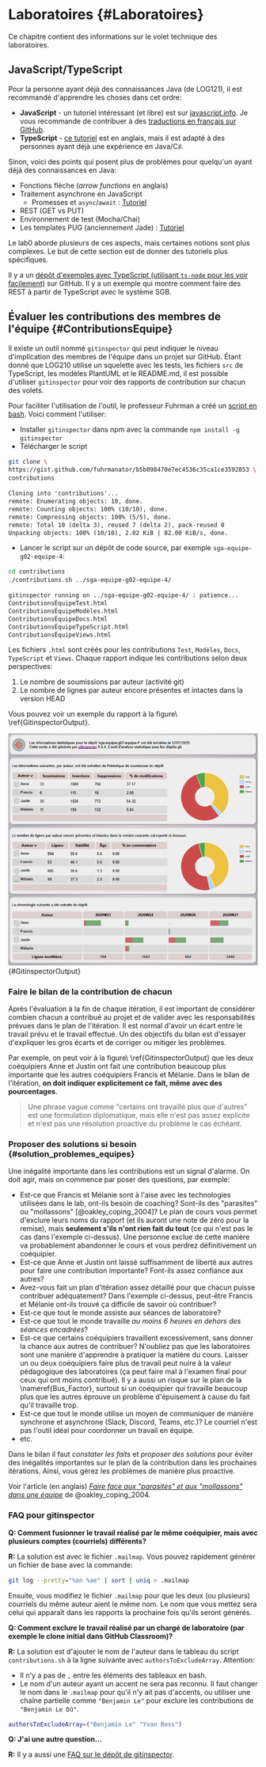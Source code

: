 
# Laboratoires {#Laboratoires}

Ce chapitre contient des informations sur le volet technique des laboratoires.

## JavaScript/TypeScript

Pour la personne ayant déjà des connaissances Java (de LOG121), il est recommandé d'apprendre les choses dans cet ordre:

- **JavaScript** - un tutoriel intéressant (et libre) est sur [javascript.info](https://javascript.info/). Je vous recommande de contribuer à des [traductions en français sur GitHub](https://github.com/javascript-tutorial/fr.javascript.info#readme). 
- **TypeScript** - [ce tutoriel](https://www.typescriptlang.org/docs/handbook/typescript-in-5-minutes-oop.html) est en anglais, mais il est adapté à des personnes ayant déjà une expérience en Java/C$\sharp$.

Sinon, voici des points qui posent plus de problèmes pour quelqu'un ayant déjà des connaissances en Java:

- Fonctions flèche (*arrow functions* en anglais)
- Traitement asynchrone en JavaScript
  - Promesses et `async`/`await` : [Tutoriel](https://javascript.info/async)
- REST (GET vs PUT)
- Environnement de test (Mocha/Chai)
- Les templates PUG (anciennement Jade) : [Tutoriel](https://www.youtube.com/watch?v=DSp9ExFw3Ig)

Le lab0 aborde plusieurs de ces aspects, mais certaines notions sont plus complexes. 
Le but de cette section est de donner des tutoriels plus spécifiques.

Il y a un [dépôt d'exemples avec TypeScript (utilisant `ts-node` pour les voir facilement)](https://github.com/profcfuhrmanets/exemples-ts) sur GitHub. Il y a un exemple qui montre comment faire des REST à partir de TypeScript avec le système SGB. 

## Évaluer les contributions des membres de l'équipe {#ContributionsEquipe}

Il existe un outil nommé `gitinspector` qui peut indiquer le niveau d'implication des membres de l'équipe dans un projet sur GitHub. Étant donné que LOG210 utilise un squelette avec les tests, les fichiers `src` de TypeScript, les modèles PlantUML et le README.md, il est possible d'utiliser `gitinspector` pour voir des rapports de contribution sur chacun des volets.

Pour faciliter l'utilisation de l'outil, le professeur Fuhrman a créé un [script en bash](https://gist.github.com/fuhrmanator/b5b098470e7ec4536c35ca1ce3592853). Voici comment l'utiliser:

- Installer `gitinspector` dans npm avec la commande `npm install -g gitinspector`
- Télécharger le script 
```bash
git clone \
https://gist.github.com/fuhrmanator/b5b098470e7ec4536c35ca1ce3592853 \
contributions
```
```
Cloning into 'contributions'...
remote: Enumerating objects: 10, done.
remote: Counting objects: 100% (10/10), done.
remote: Compressing objects: 100% (5/5), done.
remote: Total 10 (delta 3), reused 7 (delta 2), pack-reused 0
Unpacking objects: 100% (10/10), 2.02 KiB | 82.00 KiB/s, done.
```

- Lancer le script sur un dépôt de code source, par exemple `sga-equipe-g02-equipe-4`:
```bash
cd contributions
./contributions.sh ../sga-equipe-g02-equipe-4/
```
```
gitinspector running on ../sga-equipe-g02-equipe-4/ : patience...
ContributionsÉquipeTest.html
ContributionsÉquipeModèles.html
ContributionsÉquipeDocs.html
ContributionsÉquipeTypeScript.html
ContributionsÉquipeViews.html
```

Les fichiers `.html` sont créés pour les contributions `Test`, `Modèles`, `Docs`, `TypeScript` et `Views`. Chaque rapport indique les contributions selon deux perspectives:

1. Le nombre de soumissions par auteur (activité git)
2. Le nombre de lignes par auteur encore présentes et intactes dans la version HEAD

Vous pouvez voir un exemple du rapport à la figure\ \ref{GitinspectorOutput}.

![Exemple de rapport généré par `gitinspector`.](images/gitinspector_output.png){#GitinspectorOutput}

### Faire le bilan de la contribution de chacun

Après l'évaluation à la fin de chaque itération, il est important de considérer combien chacun a contribué au projet et de valider avec les responsabilités prévues dans le plan de l'itération.
Il est normal d'avoir un écart entre le travail prévu et le travail effectué. 
Un des objectifs du bilan est d'essayer d'expliquer les gros écarts et de corriger ou mitiger les problèmes.

Par exemple, on peut voir à la figure\ \ref{GitinspectorOutput} que les deux coéquipiers Anne et Justin ont fait une contribution beaucoup plus importante que les autres coéquipiers Francis et Mélanie. 
Dans le bilan de l'itération, **on doit indiquer explicitement ce fait, même avec des pourcentages**. 

> Une phrase vague comme "certains ont travaillé plus que d'autres" est une formulation diplomatique, mais elle n'est pas assez explicite et n'est pas une résolution proactive du problème le cas échéant.

### Proposer des solutions si besoin {#solution_problemes_equipes}

Une inégalité importante dans les contributions est un signal d'alarme. On doit agir, mais on commence par poser des questions, par exemple:

- Est-ce que Francis et Mélanie sont à l'aise avec les technologies utilisées dans le lab, ont-ils besoin de coaching?
Sont-ils des "parasites" ou "mollassons" [@oakley_coping_2004]? 
Le plan de cours vous permet d'exclure leurs noms du rapport (et ils auront une note de zéro pour la remise), mais **seulement s'ils n'ont rien fait du tout** (ce qui n'est pas le cas dans l'exemple ci-dessus).
Une personne exclue de cette manière va probablement abandonner le cours et vous perdrez définitivement un coéquipier.
- Est-ce que Anne et Justin ont laissé suffisamment de liberté aux autres pour faire une contribution importante? Font-ils assez confiance aux autres? 
- Avez-vous fait un plan d'itération assez détaillé pour que chacun puisse contribuer adéquatement? Dans l'exemple ci-dessus, peut-être Francis et Mélanie ont-ils trouvé ça difficile de savoir où contribuer?
- Est-ce que tout le monde assiste aux séances de laboratoire?
- Est-ce que tout le monde travaille *au moins 6 heures en dehors des séances encadrées*?
- Est-ce que certains coéquipiers travaillent excessivement, sans donner la chance aux autres de contribuer?
N'oubliez pas que les laboratoires sont une manière d'apprendre à pratiquer la matière du cours. 
Laisser un ou deux coéquipiers faire plus de travail peut nuire à la valeur pédagogique des laboratoires (ça peut faire mal à l'examen final pour ceux qui ont moins contribué).
Il y a aussi un risque sur le plan de la \nameref{Bus_Factor}, surtout si un coéquipier qui travaille beaucoup plus que les autres éprouve un problème d'épuisement à cause du fait qu'il travaille trop.
- Est-ce que tout le monde utilise un moyen de communiquer de manière synchrone et asynchrone (Slack, Discord, Teams, etc.)? Le courriel n'est pas l'outil idéal pour coordonner un travail en équipe.
- etc.

Dans le bilan il faut *constater les faits* et *proposer des solutions* pour éviter des inégalités importantes sur le plan de la contribution dans les prochaines itérations. 
Ainsi, vous gérez les problèmes de manière plus proactive.

Voir l'article (en anglais) *[Faire face aux "parasites" et aux "mollassons" dans une équipe](https://www2.stat.duke.edu/courses/Spring12/sta101.1/hitchhikers.pdf)* de @oakley_coping_2004.

### FAQ pour gitinspector

**Q: Comment fusionner le travail réalisé par le même coéquipier, mais avec plusieurs comptes (courriels) différents?**

**R:** La solution est avec le fichier `.mailmap`. Vous pouvez rapidement générer un fichier de base avec la commande:
```bash
git log --pretty="%an %ae" | sort | uniq > .mailmap
```
Ensuite, vous modifiez le fichier `.mailmap` pour que les deux (ou plusieurs) courriels du même auteur aient le même nom.
Le nom que vous mettez sera celui qui apparaît dans les rapports la prochaine fois qu'ils seront générés.

**Q: Comment exclure le travail réalisé par un chargé de laboratoire (par exemple le clone initial dans GitHub Classroom)?**

**R:** La solution est d'ajouter le nom de l'auteur dans le tableau du script `contributions.sh` à la ligne suivante avec `authorsToExcludeArray`. Attention:

- Il n'y a pas de `,` entre les éléments des tableaux en bash. 
- Le nom d'un auteur ayant un accent ne sera pas reconnu. Il faut changer le nom dans le `.mailmap` pour qu'il n'y ait pas d'accents, ou utiliser une chaîne partielle comme `"Benjamin Le"` pour exclure les contributions de `"Benjamin Le Dû"`.
```bash
authorsToExcludeArray=("Benjamin Le" "Yvan Ross")
```

**Q: J'ai une autre question...**

**R:** Il y a aussi une [FAQ sur le dépôt de gitinspector](https://github.com/ejwa/gitinspector/wiki/FAQ).
